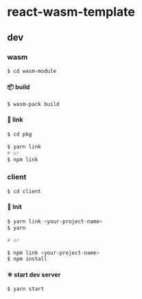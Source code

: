 # react-wasm-template

## dev
### wasm
```zsh
$ cd wasm-module
```

#### 📦 build
```zsh
$ wasm-pack build
```

#### 🔗 link
```zsh
$ cd pkg

$ yarn link
# or
$ npm link
```
### client
```zsh
$ cd client
```
#### :wrench: Init
```zsh
$ yarn link <your-project-name>
$ yarn

# or

$ npm link <your-project-name>
$ npm install 
```

#### ⚛️ start dev server
```zsh
$ yarn start
```

